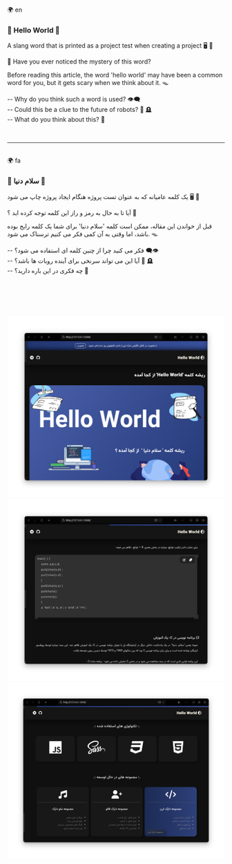 🌍 en
### 📛 Hello World 📛

A slang word that is printed as a project test when creating a project 🖥️ 📗

🔮 Have you ever noticed the mystery of this word? 

Before reading this article, the word 'hello world' may have been a common word for you, but it gets scary when we think about it. 🪤

-- Why do you think such a word is used? 👁️‍🗨️ <br/>
-- Could this be a clue to the future of robots? 🤖 🪦 <br/>
-- What do you think about this? 💭 <br/>

<br/><hr/><br/>
🌍 fa
### 📛 سلام دنیا 📛

یک کلمه عامیانه که به عنوان تست پروژه هنگام ایجاد پروژه چاپ می شود 🖥️ 📗

آیا تا به حال به رمز و راز این کلمه توجه کرده اید ؟ 🔮

قبل از خواندن این مقاله، ممکن است کلمه 'سلام دنیا' برای شما یک کلمه رایج بوده باشد، اما وقتی به آن کمی فکر می کنیم ترسناک می شود. 🪤

-- فکر می کنید چرا از چنین کلمه ای استفاده می شود؟ 👁️‍🗨️ <br/>
-- آیا این می تواند سرنخی برای آینده روبات ها باشد؟ 🤖 🪦 <br/>
-- چه فکری در این باره دارید؟ 💭 <br/>


<br><br><br><br>

<img src="./assets/img/shot1111.png" title="Github-Hello-World" alt="Hello World Img">
<img src="./assets/img/shot1112.png" title="Github-Hello-World" alt="Hello World Img">
<img src="./assets/img/shot1113.png" title="Github-Hello-World" alt="Hello World Img">
